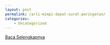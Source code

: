 ```yaml
---
layout: post
permalink: /arti-mimpi-dapat-surat-peringatan/
categories:
    - Uncategorized
---
```


[Baca Selengkapnya](/09)